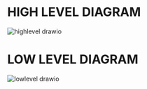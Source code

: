 # HIGH LEVEL DIAGRAM
![highlevel drawio](https://user-images.githubusercontent.com/94223235/144290582-0e6e145b-e8c8-4c6a-ab45-192b58a3f5be.png)

# LOW LEVEL DIAGRAM
![lowlevel drawio](https://user-images.githubusercontent.com/94223235/144290660-35ed8690-ea06-4f6a-b744-9b8b86649510.png)


